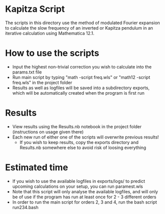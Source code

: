 # Kapitza Script
The scripts in this directory use the method of modulated Fourier expansion to calculate the slow frequency of an inverted or Kapitza pendulum in an iterative calculation using Mathematica 12.1.
# How to use the scripts
  - Input the highest non-trivial correction you wish to calculate into the params.txt file
  - Run main script by typing "math -script freq.wls" or "math12 -script freq.wls" in the project folder
  - Results as well as logfiles will be saved into a subdirectory exports, which will be automatically created when the program is first run
# Results
  - View results using the Results.nb notebook in the project folder (instructions on usage given there)
  - Each new run of either one of the scripts will overwrite previous results!
    - If you wish to keep results, copy the exports directory and Results.nb somewhere else to avoid risk of loosing everything 
# Estimated time
  - If you wish to use the available logfiles in exports/logs/ to predict upcoming calculations on your setup, you can run paramest.wls
  - Note that this script will only analyse the available logfiles, and will only be of use if the program has run at least once for 2 - 3 different orders
  - In order to run the main script for orders 2, 3 and 4, run the bash script run234.bash
